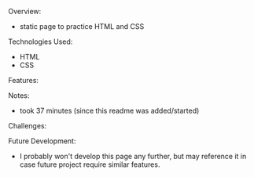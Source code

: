 Overview:

- static page to practice HTML and CSS

Technologies Used:

- HTML
- CSS

Features:

Notes:

- took 37 minutes (since this readme was added/started)

Challenges:

Future Development:

- I probably won't develop this page any further, but may reference it in case future project require similar features.
